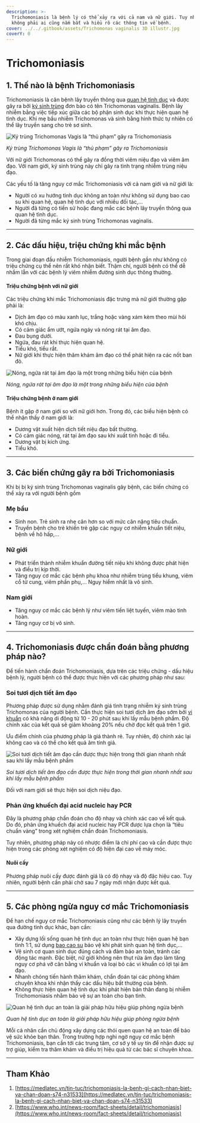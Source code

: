 ```yaml
---
description: >-
  Trichomoniasis là bệnh lý có thể xảy ra với cả nam và nữ giới. Tuy nhiên,
  không phải ai cũng nắm bắt và hiểu rõ các thông tin về bệnh.
cover: ../../.gitbook/assets/Trichomonas vaginalis 3D illustr.jpg
coverY: 0
---
```


# Trichomoniasis

## 1. Thế nào là bệnh Trichomoniasis

Trichomoniasis là căn bệnh lây truyền thông qua [quan hệ tình dục](https://medlatec.vn/tin-tuc/the-nao-la-quan-he-tinh-duc-an-toan-va-1-so-dieu-cac-cap-doi-can-luu-y-s195-n20033) và được gây ra bởi [ký sinh trùng](https://medlatec.vn/tin-tuc/ky-sinh-trung-va-nhung-dieu-ban-chua-bao-gio-nghe-den-s195-n19928) đơn bào có tên Trichomonas vaginalis. Bệnh lây nhiễm bằng việc tiếp xúc giữa các bộ phận sinh dục khi thực hiện quan hệ tình dục. Khi mẹ bầu nhiễm Trichomonas và sinh bằng hình thức tự nhiên có thể lây truyền sang cho trẻ sơ sinh.&#x20;

![Ký trùng Trichomonas Vagis là “thủ phạm” gây ra Trichomoniasis](https://login.medlatec.vn/ImagePath/images/20221226/20221226_trichomoniasis-1.jpg)

_Ký trùng Trichomonas Vagis là “thủ phạm” gây ra Trichomoniasis_

Với nữ giới Trichomonas có thể gây ra đồng thời viêm niệu đạo và viêm âm đạo. Với nam giới, ký sinh trùng này chỉ gây ra tình trạng nhiễm trùng niệu đạo.&#x20;

Các yếu tố là tăng nguy cơ mắc Trichomoniasis với cả nam giới và nữ giới là:

* Người có xu hướng tình dục không an toàn như không sử dụng bao cao su khi quan hệ, quan hệ tình dục với nhiều đối tác,...
* Người đã từng có tiền sử hoặc đang mắc các bệnh lây truyền thông qua quan hệ tình dục.
* Người đã từng mắc ký sinh trùng Trichomonas vaginalis.

***

## 2. Các dấu hiệu, triệu chứng khi mắc bệnh

Trong giai đoạn đầu nhiễm Trichomoniasis, người bệnh gần như không có triệu chứng cụ thể nên rất khó nhận biết. Thậm chí, người bệnh có thể dễ nhầm lẫn với các bệnh lý viêm nhiễm đường sinh dục thông thường.

#### Triệu chứng bệnh với nữ giới

Các triệu chứng khi mắc Trichomoniasis đặc trưng mà nữ giới thường gặp phải là:

* Dịch âm đạo có màu xanh lục, trắng hoặc vàng xám kèm theo mùi hôi khó chịu.
* Có cảm giác ẩm ướt, ngứa ngáy và nóng rát tại âm đạo.
* Đau bụng dưới.
* Ngứa, đau rát khi thực hiện quan hệ.
* Tiểu khó, tiểu rắt.
* Nữ giới khi thực hiện thăm khám âm đạo có thể phát hiện ra các nốt ban đỏ.

![Nóng, ngứa rát tại âm đạo là một trong những biểu hiện của bệnh](https://login.medlatec.vn/ImagePath/images/20221226/20221226_trichomoniasis-2.jpg)

_Nóng, ngứa rát tại âm đạo là một trong những biểu hiện của bệnh_

#### Triệu chứng bệnh ở nam giới

Bệnh ít gặp ở nam giới so với nữ giới hơn. Trong đó, các biểu hiện bệnh có thể nhận thấy ở nam giới là:

* Dương vật xuất hiện dịch tiết niệu đạo bất thường.
* Có cảm giác nóng, rát tại âm đạo sau khi xuất tinh hoặc đi tiểu.
* Dương vật bị kích ứng.
* Tiểu khó.

***

## 3. Các biến chứng gây ra bởi Trichomoniasis&#x20;

Khi bị bị ký sinh trùng Trichomonas vaginalis gây bệnh, các biến chứng có thể xảy ra với người bệnh gồm

### Mẹ bầu

* Sinh non. Trẻ sinh ra nhẹ cân hơn so với mức cân nặng tiêu chuẩn.
* Truyền bệnh cho trẻ khiến trẻ gặp các nguy cơ nhiễm khuẩn tiết niệu, bệnh về hô hấp,...

### Nữ giới

* Phát triển thành nhiễm khuẩn đường tiết niệu khi không được phát hiện và điều trị kịp thời.
* Tăng nguy cơ mắc các bệnh phụ khoa như nhiễm trùng tiểu khung, viêm cổ tử cung, viêm phần phụ,... Nguy hiểm nhất là vô sinh.

### Nam giới

* Tăng nguy cơ mắc các bệnh lý như viêm tiền liệt tuyến, viêm mào tinh hoàn.
* Tăng nguy cơ bị vô sinh.

***

## 4. Trichomoniasis được chẩn đoán bằng phương pháp nào?

Để tiến hành chẩn đoán Trichomoniasis, dựa trên các triệu chứng - dấu hiệu bệnh lý, người bệnh có thể được thực hiện với các phương pháp như sau:

### Soi tươi dịch tiết âm đạo

Phương pháp được sử dụng nhằm đánh giá tình trạng nhiễm ký sinh trùng Trichomonas của người bệnh. Cần thực hiện soi tươi dịch âm đạo sớm bởi [vi khuẩn](https://medlatec.vn/tin-tuc/co-phai-tat-ca-cac-loai-vi-khuan-deu-co-hai-hay-khong-s195-n19688) có khả năng di động từ 10 - 20 phút sau khi lấy mẫu bệnh phẩm. Độ chính xác của kết quả sẽ giảm khoảng 20% nếu chờ đọc kết quả trên 1 giờ.

Ưu điểm chính của phương pháp là giá thành rẻ. Tuy nhiên, độ chính xác lại không cao và có thể cho kết quả âm tính giả.

![Soi tươi dịch tiết âm đạo cần được thực hiện trong thời gian nhanh nhất sau khi lấy mẫu bệnh phẩm](https://login.medlatec.vn/ImagePath/images/20221226/20221226_trichomoniasis-3.jpg)

_Soi tươi dịch tiết âm đạo cần được thực hiện trong thời gian nhanh nhất sau khi lấy mẫu bệnh phẩm_

Đối với nam giới sẽ thực hiện soi dịch niệu đạo.&#x20;

### Phản ứng khuếch đại acid nucleic hay PCR

Đây là phương pháp chẩn đoán cho độ nhạy và chính xác cao về kết quả. Do đó, phản ứng khuếch đại acid nucleic hay PCR được lựa chọn là “tiêu chuẩn vàng” trong xét nghiệm chẩn đoán Trichomoniasis.

Tuy nhiên, phương pháp này có nhược điểm là chi phí cao và cần được thực hiện trong các phòng xét nghiệm có độ hiện đại cao về máy móc.

#### Nuôi cấy

Phương pháp nuôi cấy được đánh giá là có độ nhạy và độ đặc hiệu cao. Tuy nhiên, người bệnh cần phải chờ sau 7 ngày mới nhận được kết quả.&#x20;

***

## 5. Các phòng ngừa nguy cơ mắc Trichomoniasis&#x20;

Để hạn chế nguy cơ mắc Trichomoniasis cũng như các bệnh lý lây truyền qua đường tình dục khác, bạn cần:

* Xây dựng lối sống quan hệ tình dục an toàn như thực hiện quan hệ bạn tình 1:1, sử dụng [bao cao su](https://medlatec.vn/tin-tuc/cach-dung-bao-cao-su-dung-cho-nam-gioi-trong-quan-he-tinh-duc-s195-n17955) bảo vệ khi phát sinh quan hệ tình dục,...
* Vệ sinh cơ quan sinh dục đúng cách và đảm bảo an toàn, tránh các động tác mạnh. Đặc biệt, nữ giới không nên thụt rửa âm đạo làm tăng nguy cơ phá vỡ cân bằng vi khuẩn và loại bỏ các vi khuẩn có lợi tại âm đạo.
* Nhanh chóng tiến hành thăm khám, chẩn đoán tại các phòng khám chuyên khoa khi nhận thấy các dấu hiệu bất thường của bệnh.&#x20;
* Không thực hiện quan hệ tình dục khi phát hiện bản thân đang bị nhiễm Trichomoniasis nhằm bảo vệ sự an toàn cho bạn tình.

![Quan hệ tình dục an toàn là giải pháp hữu hiệu giúp phòng ngừa bệnh](https://login.medlatec.vn/ImagePath/images/20221226/20221226_trichomoniasis-4.jpg)

_Quan hệ tình dục an toàn là giải pháp hữu hiệu giúp phòng ngừa bệnh_

Mỗi cá nhân cần chủ động xây dựng các thói quen quan hệ an toàn để bảo vệ sức khỏe bạn thân. Trong trường hợp nghi ngờ nguy cơ mắc bệnh Trichomoniasis, bạn cần tới các trung tâm, cơ sở y tế uy tín để nhận được sự trợ giúp, kiểm tra thăm khám và điều trị hiệu quả từ các bác sĩ chuyên khoa.&#x20;

***

## Tham Khảo

1. [https://medlatec.vn/tin-tuc/trichomoniasis-la-benh-gi-cach-nhan-biet-va-chan-doan-s74-n31533](https://medlatec.vn/tin-tuc/trichomoniasis-la-benh-gi-cach-nhan-biet-va-chan-doan-s74-n31533)
2. [https://www.who.int/news-room/fact-sheets/detail/trichomoniasis](https://www.who.int/news-room/fact-sheets/detail/trichomoniasis)
